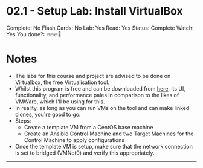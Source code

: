 # 02.1 - Setup Lab: Install VirtualBox

Complete: No
Flash Cards: No
Lab: Yes
Read: Yes
Status: Complete
Watch: Yes
You done?: 🔥🔥🔥🌚

# Notes

- The labs for this course and project are advised to be done on Virtualbox, the free Virtualisation tool.
- Whilst this program is free and can be downloaded from [here](https://www.virtualbox.org/), its UI, functionality, and performance pales in comparison to the likes of VMWare, which I'll be using for this.
- In reality, as long as you can run VMs on the tool and can make linked clones, you're good to go.
- Steps:
    - Create a template VM from a CentOS base machine
    - Create an Ansible Control Machine and two Target Machines for the Control Machine to apply configurations
- Once the template VM is setup, make sure that the network connection is set to bridged (VMNet0) and verify this appropriately.

---
